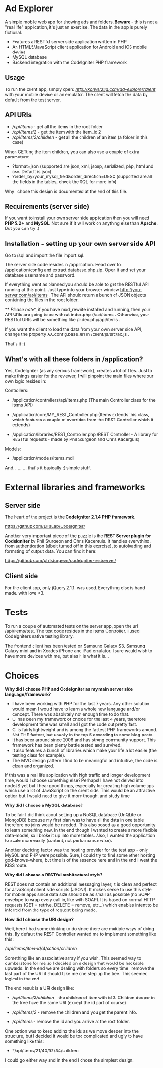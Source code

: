 Ad Explorer
=========

A simple mobile web app for showing ads and folders. **Beware** - this is not a "real life" application, it's just an exercise. The data in the app is purely fictional.


  - Features a RESTful server side application written in PHP
  - An HTML5/JavaScript client application for Android and iOS mobile devies
  - MySQL database
  - Backend integration with the CodeIgniter PHP framework



Usage
----

To run the client app, simply open: *http://konverzija.com/ad-explorer/client* with your mobile device or an emulator.
The client will fetch the data by default from the test server.

API URIs
----

 - */api/items* - get all the items in the root folder
 - */api/items/2* - get the item with the item_id 2
 - */api/items/2/children* - get all the children of an item (a folder in this case)

When GETting the item children, you can also use a couple of extra parameters:

 - ?format=json (supported are json, xml, jsonp, serialized, php, html and csv. Default is json)
 - ?order_by=your_mysql_field&order_direction=DESC (supported are all the fields in the tables, check the SQL for more info)

Why I chose this design is documented at the end of this file.


Requirements (server side)
----

If you want to install your own server side application then you will need **PHP 5.2+** and **MySQL**. Not sure if it will work on anything else than **Apache**. But you can try :)


Installation - setting up your own server side API
----

Go to /sql and import the file import.sql. 

The server side code resides in /application. Head over to /application/config and extract database.php.zip. Open it and set your database username and password.

If everything went as planned you should be able to get the RESTful API running at this point. Just type into your browser window http://you-server.com/api/items . The API should return a bunch of JSON objects containing the files in the root folder.

** *Please note**, if you have mod_rewrite installed and running, then your API URIs are going to be without index.php (/api/items). Otherwise, your RESTful URIs will be something like /index.php/api/items .

If you want the client to load the data from your own server side API, change the property AX.config.base_url in /client/js/src/ax.js .

That's it :)


What's with all these folders in /application?
----

Yes, CodeIgniter (as any serious framework), creates a lot of files. Just to make things easier for the reviewer, I will pinpoint the main files where our own logic resides in:

Controllers: 

 - /application/controllers/api/items.php 
(The main Controller class for the items API)

 - /application/core/MY_REST_Controller.php 
(Items extends this class, which features a couple of overrides from the REST Controller which it extends)

 - /application/libraries/REST_Controller.php 
(REST Controller - A library for RESTful requests - made by Phil Sturgeon and Chris Kacerguis)


Models:

 - /application/models/items_mdl


And... ... ... that's it basically :) simple stuff.


External libraries and frameworks
=========

Server side
----

The heart of the project is the **CodeIgniter 2.1.4 PHP framework**.  

https://github.com/EllisLab/CodeIgniter/

Another very important piece of the puzzle is the **REST Server plugin for CodeIgniter** by Phil Sturgeon and Chris Kacerguis. It handles everything, from authentication (albeit turned off in this exercise), to autoloading and formating of output data. You can find it here:

https://github.com/philsturgeon/codeigniter-restserver/


Client side
----

For the client app, only jQuery 2.1.1. was used. Everything else is hand made, with love <3.


Tests
=========

To run a couple of automated tests on the server app, open the url /api/items/test. The test code resides in the Items Controller. I used CodeIgniters native testing library.

The frontend client has been tested on Samsung Galaxy S3, Samsung Galaxy mini and in Xcodes iPhone and iPad emulator. I sure would wish to have more devices with me, but alas it is what it is... 


Choices
=========

**Why did I choose PHP and CodeIgniter as my main server side language/framework?**

 - I have been working with PHP for the last 7 years. Any other solution would mean I would have to learn a whole new language and/or concept. There was absolutely not enough time to do that.
 - CI has been my framework of choice for the last 4 years, therefore development time was small and I got the code out pretty fast.
 - CI is fairly lightweight and is among the fastest PHP frameworks around. Not THE fastest, but usually in the top 5 according to some blog posts.
 - It has been around since 2006 and has strong community support. This framework has been plenty battle tested and survived.
 - It also features a bunch of libraries which make your life a lot easier (the testing class for example).
 - The MVC design pattern I find to be meaningful and intuitive, the code is clean and organized.

If this was a real life application with high traffic and longer development time, would I choose something else? Perhaps! I have not delved into nodeJS yet but I hear good things, especially for creating high volume aps which use a lot of JavaScript on the client side. This would be an attractive option but I would need to give it more thought and study time.

**Why did I choose a MySQL database?**

To be fair I did think about setting up a NoSQL database (UnQLite or MongoDB) because my first plan was to have all the data in one table therefore no joins would be needed. This also posed as a good opportunity to learn something new. In the end though I wanted to create a more flexible data-model, so I broke it up into more tables. Also, I wanted the application to scale more easily (content, not performance wise).

Another deciding factor was the hosting provider for the test app - only MySQL and PHP were possible. Sure, I could try to find some other hosting god-knows-where, but time is of the essence here and in the end I went the KISS route.


**Why did I choose a RESTful architectural style?**

REST does not contain an additional messaging layer, it is clean and perfect for JavaScript client side scripts (JSON!). It makes sense to use this style for mobile apps since data size should be as small as possible (no SOAP envelope to wrap every call in, like with SOAP). It is based on normal HTTP requests (GET = retrive, DELETE = remove, etc...) which enables intent to be inferred from the type of request being made.

**How did I choose the URI design?**

Well, here I had some thinking to do since there are multiple ways of doing this. By default the REST Controller wanted me to implement something like this:

*/api/items/item-id/4/action/children*

Something like an associative array if you wish. This seemed way to cumberstone for me so I decided on a design that would be hackable upwards. In the end we are dealing with folders so every time I remove the last part of the URI it should take me one step up the tree. This seemed logical in the end.

The end result is a URI design like:

 - */api/items/2/children* - the children of item with id 2. Children deeper in the tree have the same URI (except the id part of course)

 - */api/items/2* - remove the children and you get the parent info.

 - */api/items* - remove the id and you arrive at the root folder.

One option was to keep adding the ids as we move deeper into the structure, but I decided it would be too complicated and ugly to have something like this:

 - */api/items/21/40/62/34/children

I could go either way and in the end I chose the simplest design.
